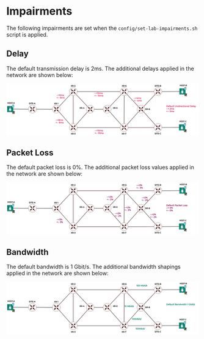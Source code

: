 # Impairments

The following impairments are set when the `config/set-lab-impairments.sh` script is applied.

## Delay

The default transmission delay is 2ms. The additional delays applied in the network are shown below:

![Delay Impairments](../images/hawkv6-network-delay.drawio.svg)

## Packet Loss

The default packet loss is 0%. The additional packet loss values applied in the network are shown below:

![Packet Loss Impairments](../images/hawkv6-network-packet-loss.drawio.svg)

## Bandwidth

The default bandwidth is 1 Gbit/s. The additional bandwidth shapings applied in the network are shown below:

![Bandwidth Impairments](../images/hawkv6-network-bw.drawio.svg)
